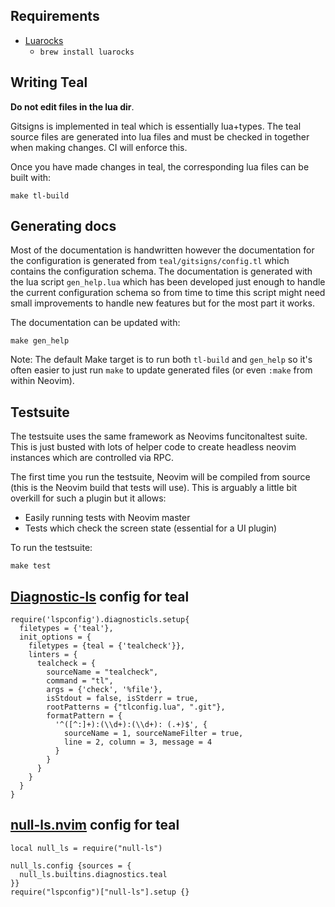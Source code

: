 ## Requirements

- [Luarocks](https://luarocks.org/)
    - `brew install luarocks`

## Writing Teal

 **Do not edit files in the lua dir**.

Gitsigns is implemented in teal which is essentially lua+types.
The teal source files are generated into lua files and must be checked in together when making changes.
CI will enforce this.

Once you have made changes in teal, the corresponding lua files can be built with:

```
make tl-build
```

## Generating docs

Most of the documentation is handwritten however the documentation for the configuration is generated from `teal/gitsigns/config.tl` which contains the configuration schema.
The documentation is generated with the lua script `gen_help.lua` which has been developed just enough to handle the current configuration schema so from time to time this script might need small improvements to handle new features but for the most part it works.

The documentation can be updated with:

```
make gen_help
```

Note: The default Make target is to run both `tl-build` and `gen_help` so it's often easier to just run `make` to update generated files (or even `:make` from within Neovim).

## Testsuite

The testsuite uses the same framework as Neovims funcitonaltest suite.
This is just busted with lots of helper code to create headless neovim instances which are controlled via RPC.

The first time you run the testsuite, Neovim will be compiled from source (this is the Neovim build that tests will use).
This is arguably a little bit overkill for such a plugin but it allows:

- Easily running tests with Neovim master
- Tests which check the screen state (essential for a UI plugin)

To run the testsuite:

```
make test
```

## [Diagnostic-ls](https://github.com/iamcco/diagnostic-languageserver) config for teal

```
require('lspconfig').diagnosticls.setup{
  filetypes = {'teal'},
  init_options = {
    filetypes = {teal = {'tealcheck'}},
    linters = {
      tealcheck = {
        sourceName = "tealcheck",
        command = "tl",
        args = {'check', '%file'},
        isStdout = false, isStderr = true,
        rootPatterns = {"tlconfig.lua", ".git"},
        formatPattern = {
          '^([^:]+):(\\d+):(\\d+): (.+)$', {
            sourceName = 1, sourceNameFilter = true,
            line = 2, column = 3, message = 4
          }
        }
      }
    }
  }
}
```

## [null-ls.nvim](https://github.com/jose-elias-alvarez/null-ls.nvim) config for teal

```
local null_ls = require("null-ls")

null_ls.config {sources = {
  null_ls.builtins.diagnostics.teal
}}
require("lspconfig")["null-ls"].setup {}
```
